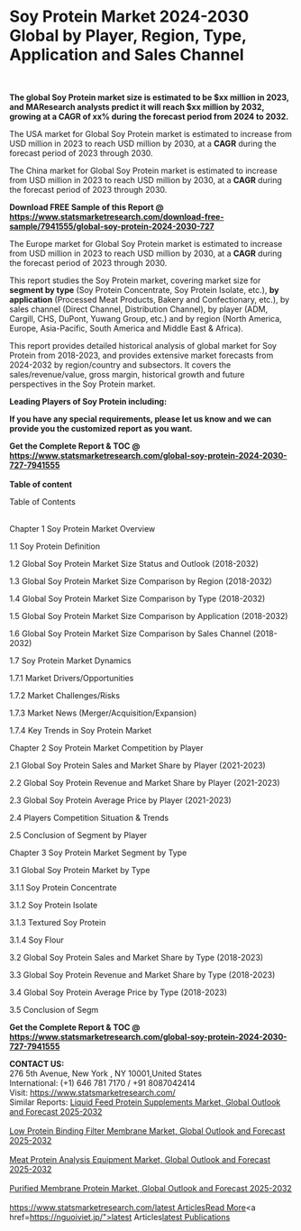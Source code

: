 <h1>Soy Protein Market 2024-2030 Global by Player, Region, Type, Application and Sales Channel</h1><br/><p><strong>The global Soy Protein market size is estimated to be $xx million in 2023, and MAResearch analysts predict it will reach $xx million by 2032, growing at a <strong>CAGR</strong> of xx% during the forecast period from 2024 to 2032.</strong></p><p>The USA market for Global Soy Protein market is estimated to increase from USD million in 2023 to reach USD million by 2030, at a <strong>CAGR</strong> during the forecast period of 2023 through 2030.</p><p>The China market for Global Soy Protein market is estimated to increase from USD million in 2023 to reach USD million by 2030, at a <strong>CAGR</strong> during the forecast period of 2023 through 2030.</p><p><strong>Download FREE Sample of this Report @ <a href="https://www.statsmarketresearch.com/download-free-sample/7941555/global-soy-protein-2024-2030-727">https://www.statsmarketresearch.com/download-free-sample/7941555/global-soy-protein-2024-2030-727</a></strong></p><p>The Europe market for Global Soy Protein market is estimated to increase from USD million in 2023 to reach USD million by 2030, at a <strong>CAGR</strong> during the forecast period of 2023 through 2030.</p><p>This report studies the Soy Protein market, covering market size for <strong>segment by type</strong> (Soy Protein Concentrate, Soy Protein Isolate, etc.), <strong>by application</strong> (Processed Meat Products, Bakery and Confectionary, etc.), by sales channel (Direct Channel, Distribution Channel), by player (ADM, Cargill, CHS, DuPont, Yuwang Group, etc.) and by region (North America, Europe, Asia-Pacific, South America and Middle East & Africa).</p><p>This report provides detailed historical analysis of global market for Soy Protein from 2018-2023, and provides extensive market forecasts from 2024-2032 by region/country and subsectors. It covers the sales/revenue/value, gross margin, historical growth and future perspectives in the Soy Protein market.</p><p><strong>Leading Players of Soy Protein including:</strong></p><p><strong>If you have any special requirements, please let us know and we can provide you the customized report as you want.</strong></p><div><b>Get the Complete Report & TOC @ <a href="https://www.statsmarketresearch.com/global-soy-protein-2024-2030-727-7941555">https://www.statsmarketresearch.com/global-soy-protein-2024-2030-727-7941555</a></b></div><br><b>Table of content</b><p>Table of Contents<br />
 
 <br />
 
 Chapter 1 Soy Protein Market Overview<br />
 
  1.1 Soy Protein Definition<br />
 
  1.2 Global Soy Protein Market Size Status and Outlook (2018-2032)<br />
 
  1.3 Global Soy Protein Market Size Comparison by Region (2018-2032)<br />
 
  1.4 Global Soy Protein Market Size Comparison by Type (2018-2032)<br />
 
  1.5 Global Soy Protein Market Size Comparison by Application (2018-2032)<br />
 
  1.6 Global Soy Protein Market Size Comparison by Sales Channel (2018-2032)<br />
 
  1.7 Soy Protein Market Dynamics<br />
 
  1.7.1 Market Drivers/Opportunities<br />
 
  1.7.2 Market Challenges/Risks<br />
 
  1.7.3 Market News (Merger/Acquisition/Expansion)<br />
 
  1.7.4 Key Trends in Soy Protein Market<br />
 
 Chapter 2 Soy Protein Market Competition by Player<br />
 
  2.1 Global Soy Protein Sales and Market Share by Player (2021-2023)<br />
 
  2.2 Global Soy Protein Revenue and Market Share by Player (2021-2023)<br />
 
  2.3 Global Soy Protein Average Price by Player (2021-2023)<br />
 
  2.4 Players Competition Situation & Trends<br />
 
  2.5 Conclusion of Segment by Player<br />
 
 Chapter 3 Soy Protein Market Segment by Type<br />
 
  3.1 Global Soy Protein Market by Type<br />
 
  3.1.1 Soy Protein Concentrate<br />
 
  3.1.2 Soy Protein Isolate<br />
 
  3.1.3 Textured Soy Protein<br />
 
  3.1.4 Soy Flour<br />
 
  3.2 Global Soy Protein Sales and Market Share by Type (2018-2023)<br />
 
  3.3 Global Soy Protein Revenue and Market Share by Type (2018-2023)<br />
 
  3.4 Global Soy Protein Average Price by Type (2018-2023)<br />
 
  3.5 Conclusion of Segm<br><div><b>Get the Complete Report & TOC @ <a href="https://www.statsmarketresearch.com/global-soy-protein-2024-2030-727-7941555">https://www.statsmarketresearch.com/global-soy-protein-2024-2030-727-7941555</a></b></div></p> <b>CONTACT US:</b><br>276 5th Avenue, New York , NY 10001,United States<br>International: (+1) 646 781 7170 / +91 8087042414<br>Visit: <a href="https://www.statsmarketresearch.com/">https://www.statsmarketresearch.com/</a><br>Similar Reports: <a href="https://www.statsmarketresearch.com/global-soy-protein-2024-2030-727-7941555">Liquid Feed Protein Supplements Market, Global Outlook and Forecast 2025-2032</a><br/><br/><a href="https://www.statsmarketresearch.com/global-soy-protein-2024-2030-727-7941555">Low Protein Binding Filter Membrane Market, Global Outlook and Forecast 2025-2032</a><br/><br/><a href="https://www.statsmarketresearch.com/global-soy-protein-2024-2030-727-7941555">Meat Protein Analysis Equipment Market, Global Outlook and Forecast 2025-2032</a><br/><br/><a href="https://www.statsmarketresearch.com/global-soy-protein-2024-2030-727-7941555">Purified Membrane Protein Market, Global Outlook and Forecast 2025-2032 </a><br/><br/><a href="https://gyeongbokgung.com">https://www.statsmarketresearch.com/</a><a href="https://hallyeomaritime.com">latest Articles</a><a href="https://jingwansa.com">Read More</a><a href=https://nguoiviet.jp/">latest Articles</a><a href="https://www.intelmarketresearch.com/">latest Publications</a>
